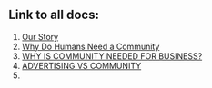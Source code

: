 ## Link to all docs:

1. [Our Story](https://docs.google.com/document/d/1a2yRM-7-gCl4BK8wuUXCarX0AFurhcXPZR5IXF1GZg8/edit?usp=sharing)
2. [Why Do Humans Need a Community](https://docs.google.com/document/d/1ir_eUpwjhwaMF1a-f7SG8aj4ACC-zJDgyMI85NPb-FM/edit?usp=sharing)
3. [WHY IS COMMUNITY NEEDED FOR BUSINESS?](https://docs.google.com/document/d/1PIZTNZVvqtLXpUkyIZdkl9sFxWx10tNZFijnjkeamNk/edit?usp=sharing)
4. [ADVERTISING VS COMMUNITY](https://docs.google.com/document/d/11B8EmNIRHCadQtJxC5TwHlHCkLpphB5nVYqoJYSC-Lw/edit?usp=sharing)
5. 
